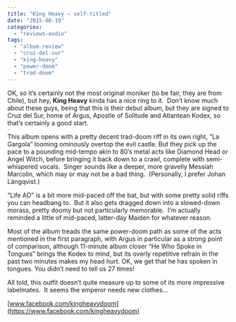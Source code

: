 ```yaml
---
title: "King Heavy – self-titled"
date: "2015-08-19"
categories: 
  - "reviews-audio"
tags: 
  - "album-review"
  - "cruz-del-sur"
  - "king-heavy"
  - "power-doom"
  - "trad-doom"
---
```


OK, so it’s certainly not the most original moniker (to be fair, they are from Chile), but hey, **King Heavy** kinda has a nice ring to it.  Don’t know much about these guys, being that this is their debut album, but they are signed to Cruz del Sur, home of Argus, Apostle of Solitude and Atlantean Kodex, so that’s certainly a good start.

This album opens with a pretty decent trad-doom riff in its own right, “La Gargola” looming ominously overtop the evil castle. But they pick up the pace to a pounding mid-tempo akin to 80’s metal acts like Diamond Head or Angel Witch, before bringing it back down to a crawl, complete with semi-whispered vocals.  Singer sounds like a deeper, more gravelly Messiah Marcolin, which may or may not be a bad thing.  (Personally, I prefer Johan Längqvist.)

“Life AD” is a bit more mid-paced off the bat, but with some pretty solid riffs you can headbang to.  But it also gets dragged down into a slowed-down morass, pretty doomy but not particularly memorable.  I’m actually reminded a little of mid-paced, latter-day Maiden for whatever reason.

Most of the album treads the same power-doom path as some of the acts mentioned in the first paragraph, with Argus in particular as a strong point of comparison, although 11-minute album closer “He Who Spoke in Tongues” brings the Kodex to mind, but its overly repetitive refrain in the past two minutes makes my head hurt. OK, we get that he has spoken in tongues. You didn’t need to tell us 27 times!

All told, this outfit doesn’t quite measure up to some of its more impressive labelmates.  It seems the emperor needs new clothes…

[www.facebook.com/kingheavydoom](https://www.facebook.com/kingheavydoom)

